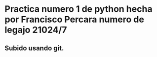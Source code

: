 # Practica numero 1 de python hecha por Francisco Percara numero de legajo 21024/7
## Subido usando git.
